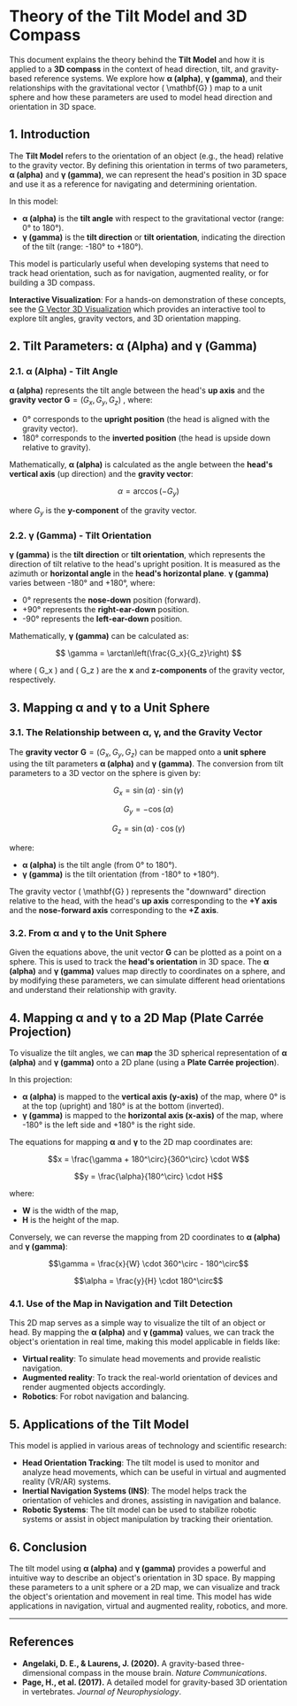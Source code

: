 # Theory of the Tilt Model and 3D Compass

This document explains the theory behind the **Tilt Model** and how it is applied to a **3D compass** in the context of head direction, tilt, and gravity-based reference systems. We explore how **α (alpha)**, **γ (gamma)**, and their relationships with the gravitational vector \( \mathbf{G} \) map to a unit sphere and how these parameters are used to model head direction and orientation in 3D space.

## 1. Introduction

The **Tilt Model** refers to the orientation of an object (e.g., the head) relative to the gravity vector. By defining this orientation in terms of two parameters, **α (alpha)** and **γ (gamma)**, we can represent the head's position in 3D space and use it as a reference for navigating and determining orientation.

In this model:
- **α (alpha)** is the **tilt angle** with respect to the gravitational vector (range: 0° to 180°).
- **γ (gamma)** is the **tilt direction** or **tilt orientation**, indicating the direction of the tilt (range: -180° to +180°).

This model is particularly useful when developing systems that need to track head orientation, such as for navigation, augmented reality, or for building a 3D compass.

**Interactive Visualization**: For a hands-on demonstration of these concepts, see the [G Vector 3D Visualization](https://pan825.github.io/g.html) which provides an interactive tool to explore tilt angles, gravity vectors, and 3D orientation mapping.

## 2. Tilt Parameters: α (Alpha) and γ (Gamma)

### 2.1. α (Alpha) - Tilt Angle

**α (alpha)** represents the tilt angle between the head's **up axis** and the **gravity vector**  $\mathbf{G} = (G_x, G_y, G_z)$ , where:

- 0° corresponds to the **upright position** (the head is aligned with the gravity vector).
- 180° corresponds to the **inverted position** (the head is upside down relative to gravity).

Mathematically, **α (alpha)** is calculated as the angle between the **head's vertical axis** (up direction) and the **gravity vector**:

$$
\alpha = \arccos(-G_y)
$$

where $G_y$ is the **y-component** of the gravity vector.

### 2.2. γ (Gamma) - Tilt Orientation

**γ (gamma)** is the **tilt direction** or **tilt orientation**, which represents the direction of tilt relative to the head's upright position. It is measured as the azimuth or **horizontal angle** in the **head's horizontal plane**. **γ (gamma)** varies between -180° and +180°, where:

- 0° represents the **nose-down** position (forward).
- +90° represents the **right-ear-down** position.
- -90° represents the **left-ear-down** position.

Mathematically, **γ (gamma)** can be calculated as:

$$
\gamma = \arctan\left(\frac{G_x}{G_z}\right)
$$

where \( G_x \) and \( G_z \) are the **x** and **z-components** of the gravity vector, respectively.

## 3. Mapping α and γ to a Unit Sphere

### 3.1. The Relationship between α, γ, and the Gravity Vector

The **gravity vector** $\mathbf{G} = (G_x, G_y, G_z)$  can be mapped onto a **unit sphere** using the tilt parameters **α (alpha)** and **γ (gamma)**. The conversion from tilt parameters to a 3D vector on the sphere is given by:

$$
G_x = \sin(\alpha) \cdot \sin(\gamma)
$$

$$G_y = -\cos(\alpha)
$$

$$G_z = \sin(\alpha) \cdot \cos(\gamma)
$$

where:
- **α (alpha)** is the tilt angle (from 0° to 180°).
- **γ (gamma)** is the tilt orientation (from -180° to +180°).

The gravity vector \( \mathbf{G} \) represents the "downward" direction relative to the head, with the head's **up axis** corresponding to the **+Y axis** and the **nose-forward axis** corresponding to the **+Z axis**.

### 3.2. From α and γ to the Unit Sphere

Given the equations above, the unit vector **G** can be plotted as a point on a sphere. This is used to track the **head's orientation** in 3D space. The **α (alpha)** and **γ (gamma)** values map directly to coordinates on a sphere, and by modifying these parameters, we can simulate different head orientations and understand their relationship with gravity.

## 4. Mapping α and γ to a 2D Map (Plate Carrée Projection)

To visualize the tilt angles, we can **map** the 3D spherical representation of **α (alpha)** and **γ (gamma)** onto a 2D plane (using a **Plate Carrée projection**).

In this projection:
- **α (alpha)** is mapped to the **vertical axis (y-axis)** of the map, where 0° is at the top (upright) and 180° is at the bottom (inverted).
- **γ (gamma)** is mapped to the **horizontal axis (x-axis)** of the map, where -180° is the left side and +180° is the right side.

The equations for mapping **α** and **γ** to the 2D map coordinates are:


$$x = \frac{\gamma + 180^\circ}{360^\circ} \cdot W$$

$$y = \frac{\alpha}{180^\circ} \cdot H$$


where:
- **W** is the width of the map,
- **H** is the height of the map.

Conversely, we can reverse the mapping from 2D coordinates to **α (alpha)** and **γ (gamma)**:


$$\gamma = \frac{x}{W} \cdot 360^\circ - 180^\circ$$

$$\alpha = \frac{y}{H} \cdot 180^\circ$$


### 4.1. Use of the Map in Navigation and Tilt Detection

This 2D map serves as a simple way to visualize the tilt of an object or head. By mapping the **α (alpha)** and **γ (gamma)** values, we can track the object's orientation in real time, making this model applicable in fields like:
- **Virtual reality**: To simulate head movements and provide realistic navigation.
- **Augmented reality**: To track the real-world orientation of devices and render augmented objects accordingly.
- **Robotics**: For robot navigation and balancing.

## 5. Applications of the Tilt Model

This model is applied in various areas of technology and scientific research:

- **Head Orientation Tracking**: The tilt model is used to monitor and analyze head movements, which can be useful in virtual and augmented reality (VR/AR) systems.
- **Inertial Navigation Systems (INS)**: The model helps track the orientation of vehicles and drones, assisting in navigation and balance.
- **Robotic Systems**: The tilt model can be used to stabilize robotic systems or assist in object manipulation by tracking their orientation.

## 6. Conclusion

The tilt model using **α (alpha)** and **γ (gamma)** provides a powerful and intuitive way to describe an object's orientation in 3D space. By mapping these parameters to a unit sphere or a 2D map, we can visualize and track the object's orientation and movement in real time. This model has wide applications in navigation, virtual and augmented reality, robotics, and more.

---

## References

- **Angelaki, D. E., & Laurens, J. (2020).** A gravity-based three-dimensional compass in the mouse brain. *Nature Communications*.
- **Page, H., et al. (2017).** A detailed model for gravity-based 3D orientation in vertebrates. *Journal of Neurophysiology*.
